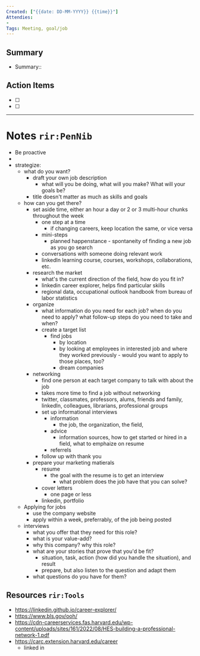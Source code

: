 ```yaml
---
Created: ["{{date: DD-MM-YYYY}} {{time}}"]
Attendies:
- 
Tags: Meeting, goal/job
---
```

## Summary
- Summary:: 

## Action Items
- [ ] 
- [ ]  
--- 
# Notes `rir:PenNib`
- Be proactive
-
- strategize:
	- what do you want? 
		- draft your own job description
			- what will you be doing, what will you make? What will your goals be? 
		- title doesn't matter as much as skills and goals
	- how can you get there? 
		-  set aside time, either an hour a day or 2 or 3 multi-hour chunks throughout the week
			- one step at a time
				- if changing careers, keep location the same, or vice versa
			- mini-steps
				- planned happenstance - spontaneity of finding a new job as you go search
			- conversations with someone doing relevant work
			- linkedIn learning course, courses, workshops, collaborations, etc. 
		- research the market
			- what's the current direction of the field, how do you fit in? 
			- linkedin career explorer, helps find particular skills
			- regional data, occupational outlook handbook from bureau of labor statistics
		- organize
			- what information do you need for each job? when do you need to apply? what follow-up steps do you need to take and when?
			- create a target list
				- find jobs
					- by location
					- by looking at employees in interested job and where they worked previously - would you want to apply to those places, too? 
					- dream companies
		- networking
			- find one person at each target company to talk with about the job
			- takes more time to find a job without networking
			- twitter, classmates, professors, alums, friends and family, linkedIn, colleagues, librarians, professional groups
			- set up informational interviews
				- information
					- the job, the organization, the field,
				- advice
					- information sources, how to get started or hired in a field, what to emphaize on resume 
				- referrels
			- follow up with thank you 
		- prepare your marketing matierals
			- resume
				- the goal with the resume is to get an interview
					- what problem does the job have that you can solve? 
			- cover letters
				- one page or less
			- linkedin, portfolio
	- Applying for jobs
		- use the company website
		- apply within a week, preferrably, of the job being posted
	- interviews
		- what you offer that they need for this role? 
		- what is your value-add? 
		- why this company? why this role? 
		- what are your stories that prove that you'd be fit? 
			- situation, task, action (how did you handle the situation), and result
			- prepare, but also listen to the question and adapt them 
		- what questions do you have for them? 
## Resources `rir:Tools`
- https://linkedin.github.io/career-explorer/
- https://www.bls.gov/ooh/
- https://cdn-careerservices.fas.harvard.edu/wp-content/uploads/sites/161/2022/08/HES-building-a-professional-network-1.pdf
- https://carc.extension.harvard.edu/career
	- linked in 
